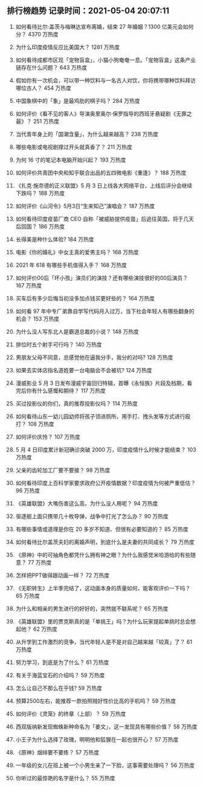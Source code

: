 
## 排行榜趋势 记录时间：2021-05-04 20:07:11
  
  1. 如何看待比尔·盖茨与梅琳达宣布离婚，结束 27 年婚姻？1300 亿美元会如何分？ 4370 万热度
    
  2. 为什么印度疫情反应比美国大？ 1281 万热度
    
  3. 如何看待成都市区现「宠物盲盒」，小猫小狗奄奄一息。「宠物盲盒」这条产业链存在什么问题？ 643 万热度
    
  4. 假如你有一次机会，可以带一种饮料与一名古人对饮，你将携带哪种饮料拜访哪位古人？ 454 万热度
    
  5. 中国象棋中的「象」是最鸡肋的棋子吗？ 284 万热度
    
  6. 如何评价《看不见的客人》导演奥里奥尔·保罗指导的西班牙悬疑剧《无罪之最》？ 251 万热度
    
  7. 当代青年身上的「国潮含量」，为什么越来越高？ 238 万热度
    
  8. 哪些电影或电视剧撑过开头就真香了？ 211 万热度
    
  9. 为何 16 寸的笔记本电脑开始兴起？ 193 万热度
    
  10. 如何评价共青团中央和知乎联合出品的五四微电影《重逢》？ 188 万热度
    
  11. 《扎克·施奈德的正义联盟》5 月 3 日上线各大网络平台，上线后评分会继续下跌吗？ 188 万热度
    
  12. 如何评价《山河令》5月3日“生来知己”演唱会？ 187 万热度
    
  13. 如何看待印度疫苗厂商 CEO 自称「被威胁提供疫苗」后逃往英国，将于几天后回国？ 186 万热度
    
  14. 长得美是种什么体验? 184 万热度
    
  15. 电影《你的婚礼》中女主真的爱男主吗？ 168 万热度
    
  16. 2021 年 618 有哪些手机值得入手？ 168 万热度
    
  17. 如何评价00后「坏小孩」演员们的演技？还有哪些演技很好的00后演员？ 167 万热度
    
  18. 买车后有多少后悔当初没多加点钱买更好些的？ 164 万热度
    
  19. 如何看 97 年中专厂弟靠自学写代码月入过万，当下社会年轻人有哪些翻身的机会？ 153 万热度
    
  20. 为什么没人写东北人是霸道总裁的小说？ 148 万热度
    
  21. 排位时五个射手可行吗？ 140 万热度
    
  22. 男朋友父母不同意，总感觉他在逼我分手，我分的对吗? 128 万热度
    
  23. 如果去实体店指名道姓要一台电脑会不会被坑? 124 万热度
    
  24. 漫威影业 5 月 3 日发布漫威宇宙回归特辑，首曝《永恒族》片段及档期，看完后你有什么感慨和期待？ 117 万热度
    
  25. 买过投影仪的你们，真的推荐投影仪吗？ 114 万热度
    
  26. 如何看待山东一幼儿园幼师将孩子领进厕所，用手打、拽头发等方式进行殴打？ 108 万热度
    
  27. 如何评价庆怜？ 107 万热度
    
  28. 5 月 4 日印度累计新冠确诊突破 2000 万，印度疫情什么时候才能结束？ 103 万热度
    
  29. 父亲的齿轮加工厂要不要接？ 98 万热度
    
  30. 如何看待印度上百科学家要求政府公开疫情数据？印度疫情为何被严重低估？ 96 万热度
    
  31. 《英雄联盟》大嘴伤害这么高，为什么没人用呢？ 94 万热度
    
  32. 驱逐舰上面只携带几十枚导弹，战争中打光了怎么办？ 90 万热度
    
  33. 有哪些事情或道理是你在 20 多岁不知道、但很有必要知道的？ 85 万热度
    
  34. 如何看待比尔盖茨夫妇的离婚声明，到底什么是夫妻的共同成长？ 79 万热度
    
  35. 《原神》中的可抽角色都凭什么拥有神之眼？为什么我感觉米哈游给的有些随意？ 77 万热度
    
  36. 怎样把PPT做得跟动画一样？ 72 万热度
    
  37. 《无职转生》上半季完结了，这动画本身的质量如何，能客观评价一下吗？ 65 万热度
    
  38. 为什么和相亲的男生进行的好好的，突然就不联系呢？ 65 万热度
    
  39. 《英雄联盟》里的贾克斯真的是「单挑王」吗？为什么玩家提起单挑时总会想起他？ 62 万热度
    
  40. 从升学到工作激烈的竞争，当代年轻人是不是对自己越来越「较真」了？ 61 万热度
    
  41. 努力学习，到底是为了什么？ 61 万热度
    
  42. 有关于海蓝宝石的介绍吗？ 59 万热度
    
  43. 怎么让自己不那么在乎钱? 59 万热度
    
  44. 预算2500左右，能推荐一款拍照贼好性价比高的手机吗？ 59 万热度
    
  45. 如何评价《灵笼》的终章（上部）？ 59 万热度
    
  46. 西双版纳新发现蜘蛛新种命名为「姜文」，这一发现具有哪些价值？ 58 万热度
    
  47. 小王子为什么选择了玫瑰，明明他和狐狸在一起也很开心？ 57 万热度
    
  48. 《原神》烟绯要不要练？ 57 万热度
    
  49. 一年级的女儿在班上被一个小男生亲了一下脸，这事需要处理吗？ 56 万热度
    
  50. 你听过的最惊艳的名字是什么？ 55 万热度
    